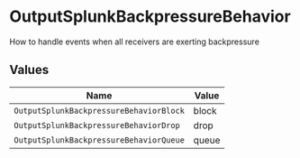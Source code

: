 # OutputSplunkBackpressureBehavior

How to handle events when all receivers are exerting backpressure


## Values

| Name                                    | Value                                   |
| --------------------------------------- | --------------------------------------- |
| `OutputSplunkBackpressureBehaviorBlock` | block                                   |
| `OutputSplunkBackpressureBehaviorDrop`  | drop                                    |
| `OutputSplunkBackpressureBehaviorQueue` | queue                                   |
